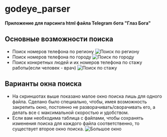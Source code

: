 # godeye_parser

**Приложение для парсинга html файла Telegram бота "Глаз Бога"**

## Основные возможности поиска
- Поиск номеров телефона по региону
![Поиск по региону]('images/region.png')
- Поиск номеров телефона по городу
![Поиск по городу]('images/city.png')
- Поиск конкретных людей и их номеров телефона по стажу работы(если человек - врач)
![Поиск по стажу]('images/experience.png')

## Варианты окна поиска
- На скриншотах выше показано малое окно поиска лишь для одного файла. Сделано было специально, чтобы, имея возможность закрепить окно, постоянно не разворачивать/сворачивать его, а делать все с максимальной скоростью и удобством.
- Если вам необходима таблица с файлами, чтобы сохранять изменения поиска для каждого файла соответственно, то существует второе окно поиска.
![Большое окно]('images/fullSearch.png')